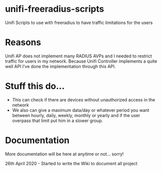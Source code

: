 # unifi-freeradius-scripts
Unifi Scripts to use with freeradius to have traffic limitations for the users

# Reasons
Unifi AP does not implement many RADIUS AVPs and I needed to restrict traffic for users in my network. Because Unifi Controller implements a quite well API I've done the implementation through this API.

# Stuff this do...
- This can check if there are devices without unauthorized access in the network
- We also can give a maximum data/day or whatever period you want between hourly, daily, weekly, monthly or yearly and if the user overpass that limit put him in a slower group.

# Documentation

More documentation will be here at anytime or not... sorry!

26th April 2020 - Started to write the Wiki to document all project
